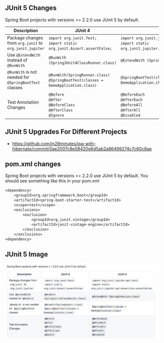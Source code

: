 ## JUnit 5 Changes

Spring Boot projects with versions >= 2.2.0 use JUnit 5 by default.

|Description|JUnit 4| JUnit 5|
|--|--|--|
|Package changes from `org.junit` to `org.junit.jupiter` |`import org.junit.Test;` <BR/> `import static org.junit.Assert.assertFalse;`|`import org.junit.jupiter.api.Test;` <BR/>`import static org.junit.jupiter.api.Assertions.assertFalse;`|
|Use `@ExtendWith` instead of `@RunWith`|`@RunWith (SpringJUnit4ClassRunner.class)`|`@ExtendWith (SpringExtension.class)`|
|`@RunWith` is not needed for `@SpringBootTest` classes|`@RunWith(SpringRunner.class)`<BR/>`@SpringBootTest(classes = DemoApplication.class)`|`@SpringBootTest(classes = DemoApplication.class)`|
|Test Annotation Changes|`@Before`<BR/>`@After`<BR/>`@BeforeClass`<BR/>`@AfterClass`<BR/>`@Ignore`|`@BeforeEach`<BR/>`@AfterEach`<BR/>`@BeforeAll`<BR/>`@AfterAll`<BR/>`@Disabled`|

## JUnit 5 Upgrades For Different Projects

- https://github.com/in28minutes/jpa-with-hibernate/commit/0ae2007c8e08420e6d5ab2a86499274c7c60c8ae

## pom.xml changes

Spring Boot projects with versions >= 2.2.0 use JUnit 5 by default. You should see something like this in your pom.xml

```
<dependency>
	<groupId>org.springframework.boot</groupId>
	<artifactId>spring-boot-starter-test</artifactId>
	<scope>test</scope>
	<exclusions>
		<exclusion>
			<groupId>org.junit.vintage</groupId>
			<artifactId>junit-vintage-engine</artifactId>
		</exclusion>
	</exclusions>
<dependency>
```

## JUnit 5 Image

![](images/junit5-changes.png)
